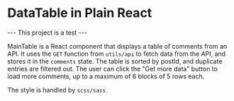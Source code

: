 # DataTable in Plain React

--- This project is a test ---

MainTable is a React component that displays a table of comments from an API. It uses the `GET` function from `utils/api` to fetch data from the API, and stores it in the `comments` state. The table is sorted by postId, and duplicate entries are filtered out. The user can click the "Get more data" button to load more comments, up to a maximum of 6 blocks of 5 rows each.

The style is handled by `scss/sass`.
